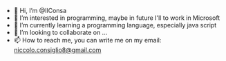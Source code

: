 - 👋 Hi, I’m @IlConsa
- 👀 I’m interested in programming, maybe in future I'll to work in Microsoft
- 🌱 I’m currently learning a programming language, especially java script
- 💞️ I’m looking to collaborate on ...
- 📫 How to reach me, you can write me on my email: niccolo.consiglio8@gmail.com

<!---
IlConsa/IlConsa is a ✨ special ✨ repository because its `README.md` (this file) appears on your GitHub profile.
You can click the Preview link to take a look at your changes.
--->
